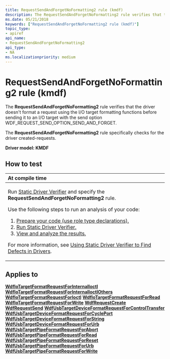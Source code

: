 ```yaml
---
title: RequestSendAndForgetNoFormatting2 rule (kmdf)
description: The RequestSendAndForgetNoFormatting2 rule verifies that the driver doesn't format a request using the I/O target formatting functions before sending it to an I/O target with the send option WDF\_REQUEST\_SEND\_OPTION\_SEND\_AND\_FORGET.
ms.date: 05/21/2018
keywords: ["RequestSendAndForgetNoFormatting2 rule (kmdf)"]
topic_type:
- apiref
api_name:
- RequestSendAndForgetNoFormatting2
api_type:
- NA
ms.localizationpriority: medium
---
```


# RequestSendAndForgetNoFormatting2 rule (kmdf)


The **RequestSendAndForgetNoFormatting2** rule verifies that the driver doesn't format a request using the I/O target formatting functions before sending it to an I/O target with the send option WDF\_REQUEST\_SEND\_OPTION\_SEND\_AND\_FORGET.

The **RequestSendAndForgetNoFormatting2** rule specifically checks for the driver created-requests.

**Driver model: KMDF**

## How to test

<table>
<colgroup>
<col width="100%" />
</colgroup>
<thead>
<tr class="header">
<th align="left">At compile time</th>
</tr>
</thead>
<tbody>
<tr class="odd">
<td align="left"><p>Run <a href="/windows-hardware/drivers/devtest/static-driver-verifier" data-raw-source="[Static Driver Verifier](./static-driver-verifier.md)">Static Driver Verifier</a> and specify the <strong>RequestSendAndForgetNoFormatting2</strong> rule.</p>
Use the following steps to run an analysis of your code:
<ol>
<li><a href="/windows-hardware/drivers/devtest/using-static-driver-verifier-to-find-defects-in-drivers#preparing-your-source-code" data-raw-source="[Prepare your code (use role type declarations).](./using-static-driver-verifier-to-find-defects-in-drivers.md#preparing-your-source-code)">Prepare your code (use role type declarations).</a></li>
<li><a href="/windows-hardware/drivers/devtest/using-static-driver-verifier-to-find-defects-in-drivers#running-static-driver-verifier" data-raw-source="[Run Static Driver Verifier.](./using-static-driver-verifier-to-find-defects-in-drivers.md#running-static-driver-verifier)">Run Static Driver Verifier.</a></li>
<li><a href="/windows-hardware/drivers/devtest/using-static-driver-verifier-to-find-defects-in-drivers#viewing-and-analyzing-the-results" data-raw-source="[View and analyze the results.](./using-static-driver-verifier-to-find-defects-in-drivers.md#viewing-and-analyzing-the-results)">View and analyze the results.</a></li>
</ol>
<p>For more information, see <a href="/windows-hardware/drivers/devtest/using-static-driver-verifier-to-find-defects-in-drivers" data-raw-source="[Using Static Driver Verifier to Find Defects in Drivers](./using-static-driver-verifier-to-find-defects-in-drivers.md)">Using Static Driver Verifier to Find Defects in Drivers</a>.</p></td>
</tr>
</tbody>
</table>

## Applies to

[**WdfIoTargetFormatRequestForInternalIoctl**](/windows-hardware/drivers/ddi/wdfiotarget/nf-wdfiotarget-wdfiotargetformatrequestforinternalioctl)
[**WdfIoTargetFormatRequestForInternalIoctlOthers**](/windows-hardware/drivers/ddi/wdfiotarget/nf-wdfiotarget-wdfiotargetformatrequestforinternalioctlothers)
[**WdfIoTargetFormatRequestForIoctl**](/windows-hardware/drivers/ddi/wdfiotarget/nf-wdfiotarget-wdfiotargetformatrequestforioctl)
[**WdfIoTargetFormatRequestForRead**](/windows-hardware/drivers/ddi/wdfiotarget/nf-wdfiotarget-wdfiotargetformatrequestforread)
[**WdfIoTargetFormatRequestForWrite**](/windows-hardware/drivers/ddi/wdfiotarget/nf-wdfiotarget-wdfiotargetformatrequestforwrite)
[**WdfRequestCreate**](/windows-hardware/drivers/ddi/wdfrequest/nf-wdfrequest-wdfrequestcreate)
[**WdfRequestSend**](/windows-hardware/drivers/ddi/wdfrequest/nf-wdfrequest-wdfrequestsend)
[**WdfUsbTargetDeviceFormatRequestForControlTransfer**](/windows-hardware/drivers/ddi/wdfusb/nf-wdfusb-wdfusbtargetdeviceformatrequestforcontroltransfer)
[**WdfUsbTargetDeviceFormatRequestForCyclePort**](/windows-hardware/drivers/ddi/wdfusb/nf-wdfusb-wdfusbtargetdeviceformatrequestforcycleport)
[**WdfUsbTargetDeviceFormatRequestForString**](/windows-hardware/drivers/ddi/wdfusb/nf-wdfusb-wdfusbtargetdeviceformatrequestforstring)
[**WdfUsbTargetDeviceFormatRequestForUrb**](/windows-hardware/drivers/ddi/wdfusb/nf-wdfusb-wdfusbtargetdeviceformatrequestforurb)
[**WdfUsbTargetPipeFormatRequestForAbort**](/windows-hardware/drivers/ddi/wdfusb/nf-wdfusb-wdfusbtargetpipeformatrequestforabort)
[**WdfUsbTargetPipeFormatRequestForRead**](/windows-hardware/drivers/ddi/wdfusb/nf-wdfusb-wdfusbtargetpipeformatrequestforread)
[**WdfUsbTargetPipeFormatRequestForReset**](/windows-hardware/drivers/ddi/wdfusb/nf-wdfusb-wdfusbtargetpipeformatrequestforreset)
[**WdfUsbTargetPipeFormatRequestForUrb**](/windows-hardware/drivers/ddi/wdfusb/nf-wdfusb-wdfusbtargetpipeformatrequestforurb)
[**WdfUsbTargetPipeFormatRequestForWrite**](/windows-hardware/drivers/ddi/wdfusb/nf-wdfusb-wdfusbtargetpipeformatrequestforwrite)
